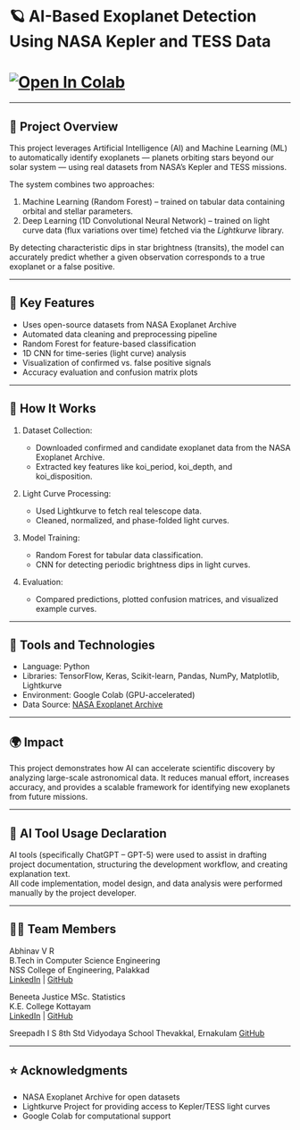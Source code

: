 # 🪐 AI-Based Exoplanet Detection Using NASA Kepler and TESS Data  

# [![Open In Colab](https://colab.research.google.com/assets/colab-badge.svg)](YOUR_COLAB_LINK_HERE)

---

## 🌌 Project Overview  

This project leverages Artificial Intelligence (AI) and Machine Learning (ML) to automatically identify exoplanets — planets orbiting stars beyond our solar system — using real datasets from NASA’s Kepler and TESS missions.  

The system combines two approaches:  
1. Machine Learning (Random Forest) – trained on tabular data containing orbital and stellar parameters.  
2. Deep Learning (1D Convolutional Neural Network) – trained on light curve data (flux variations over time) fetched via the *Lightkurve* library.  

By detecting characteristic dips in star brightness (transits), the model can accurately predict whether a given observation corresponds to a true exoplanet or a false positive.  

---

## 🚀 Key Features  

- Uses open-source datasets from NASA Exoplanet Archive  
- Automated data cleaning and preprocessing pipeline  
- Random Forest for feature-based classification  
- 1D CNN for time-series (light curve) analysis  
- Visualization of confirmed vs. false positive signals  
- Accuracy evaluation and confusion matrix plots  

---

## 🧠 How It Works  

1. Dataset Collection:  
   - Downloaded confirmed and candidate exoplanet data from the NASA Exoplanet Archive.  
   - Extracted key features like koi_period, koi_depth, and koi_disposition.  

2. Light Curve Processing:  
   - Used Lightkurve to fetch real telescope data.  
   - Cleaned, normalized, and phase-folded light curves.  

3. Model Training:  
   - Random Forest for tabular data classification.  
   - CNN for detecting periodic brightness dips in light curves.  

4. Evaluation:  
   - Compared predictions, plotted confusion matrices, and visualized example curves.  

---

## 🧩 Tools and Technologies  

- Language: Python  
- Libraries: TensorFlow, Keras, Scikit-learn, Pandas, NumPy, Matplotlib, Lightkurve  
- Environment: Google Colab (GPU-accelerated)  
- Data Source: [NASA Exoplanet Archive](https://exoplanetarchive.ipac.caltech.edu)  

---

## 🌍 Impact  

This project demonstrates how AI can accelerate scientific discovery by analyzing large-scale astronomical data. It reduces manual effort, increases accuracy, and provides a scalable framework for identifying new exoplanets from future missions.  

---

## 🤖 AI Tool Usage Declaration  

AI tools (specifically ChatGPT – GPT-5) were used to assist in drafting project documentation, structuring the development workflow, and creating explanation text.  
All code implementation, model design, and data analysis were performed manually by the project developer.  

---

## 🧑‍💻 Team Members

Abhinav V R  
B.Tech in Computer Science Engineering  
NSS College of Engineering, Palakkad  
[LinkedIn](https://www.linkedin.com/in/abhinavvr) | [GitHub](https://github.com/abhinav-v-r)  

Beneeta Justice
MSc. Statistics  
K.E. College Kottayam  
[LinkedIn](https://www.linkedin.com/in/beneeta-justice) | [GitHub](https://github.com/Beneeta-Justice)  

Sreepadh I S
8th Std
Vidyodaya School Thevakkal, Ernakulam
[GitHub](https://github.com/coolsreepadh)  

---

## ⭐️ Acknowledgments  

- NASA Exoplanet Archive for open datasets  
- Lightkurve Project for providing access to Kepler/TESS light curves  
- Google Colab for computational support  
